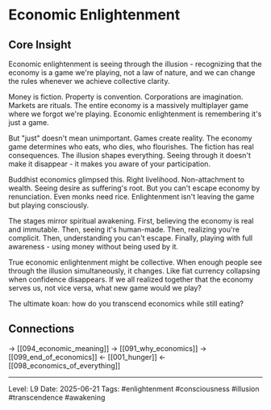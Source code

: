 # Economic Enlightenment

## Core Insight
Economic enlightenment is seeing through the illusion - recognizing that the economy is a game we're playing, not a law of nature, and we can change the rules whenever we achieve collective clarity.

Money is fiction. Property is convention. Corporations are imagination. Markets are rituals. The entire economy is a massively multiplayer game where we forgot we're playing. Economic enlightenment is remembering it's just a game.

But "just" doesn't mean unimportant. Games create reality. The economy game determines who eats, who dies, who flourishes. The fiction has real consequences. The illusion shapes everything. Seeing through it doesn't make it disappear - it makes you aware of your participation.

Buddhist economics glimpsed this. Right livelihood. Non-attachment to wealth. Seeing desire as suffering's root. But you can't escape economy by renunciation. Even monks need rice. Enlightenment isn't leaving the game but playing consciously.

The stages mirror spiritual awakening. First, believing the economy is real and immutable. Then, seeing it's human-made. Then, realizing you're complicit. Then, understanding you can't escape. Finally, playing with full awareness - using money without being used by it.

True economic enlightenment might be collective. When enough people see through the illusion simultaneously, it changes. Like fiat currency collapsing when confidence disappears. If we all realized together that the economy serves us, not vice versa, what new game would we play?

The ultimate koan: how do you transcend economics while still eating?

## Connections
→ [[094_economic_meaning]]
→ [[091_why_economics]]
→ [[099_end_of_economics]]
← [[001_hunger]]
← [[098_economics_of_everything]]

---
Level: L9
Date: 2025-06-21
Tags: #enlightenment #consciousness #illusion #transcendence #awakening